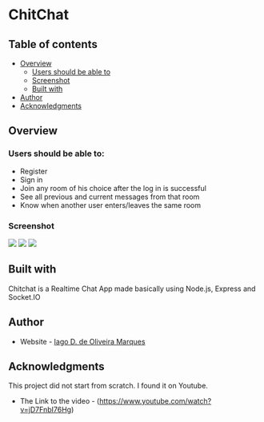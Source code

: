 # ChitChat

## Table of contents

- [Overview](#overview)
  - [Users should be able to](#users-should-be-able-to)
  - [Screenshot](#screenshot)
  - [Built with](#built-with)
- [Author](#author)
- [Acknowledgments](#acknowledgments)

## Overview

### Users should be able to:

- Register
- Sign in
- Join any room of his choice after the log in is successful
- See all previous and current messages from that room
- Know when another user enters/leaves the same room

### Screenshot

![](./images/chatRoom.jpg)
![](./images/login.jpg)
![](./images/SignUp.jpg)

## Built with

Chitchat is a Realtime Chat App made basically using Node.js, Express and Socket.IO

## Author

- Website - [Iago D. de Oliveira Marques](https://chat-teste1.herokuapp.com/)

## Acknowledgments

This project did not start from scratch. I found it on Youtube.
- The Link to the video - (https://www.youtube.com/watch?v=jD7FnbI76Hg)

